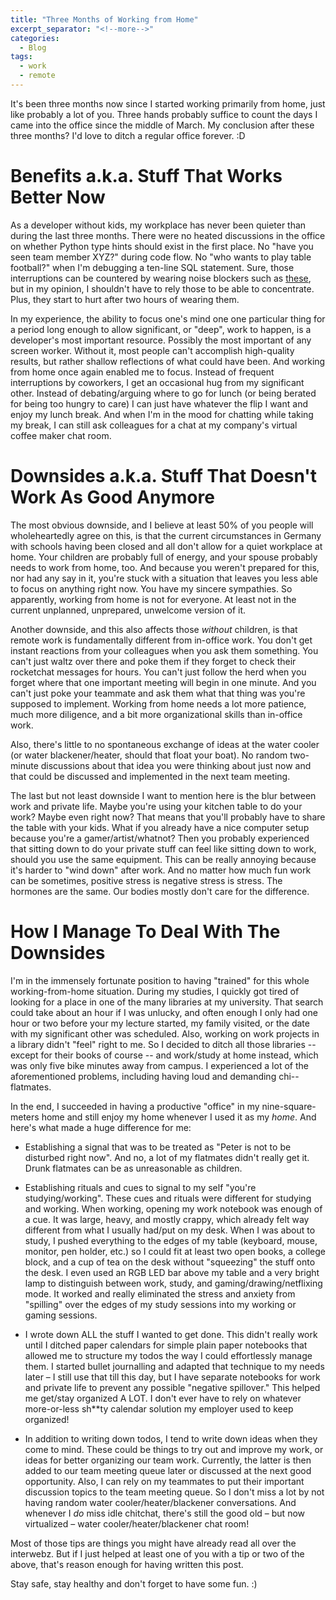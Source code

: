 ```yaml
---
title: "Three Months of Working from Home"
excerpt_separator: "<!--more-->"
categories:
  - Blog
tags:
  - work
  - remote
---
```

It's been three months now since I started working primarily from home, just like probably a lot of you. Three hands probably suffice to count the days I came into the office since the middle of March. My conclusion after these three months? I'd love to ditch a regular office forever. :D

# Benefits a.k.a. Stuff That Works Better Now

As a developer without kids, my workplace has never been quieter than during the last three months. There were no heated discussions in the office on whether Python type hints should exist in the first place. No "have you seen team member XYZ?" during code flow. No "who wants to play table football?" when I'm debugging a ten-line SQL statement. Sure, those interruptions can be countered by wearing noise blockers such as [these](https://www.amazon.de/3M-Peltor-Optime-Kapselgeh%C3%B6rschutz-schwarz-rot/dp/B000VDX18E/), but in my opinion, I shouldn't have to rely those to be able to concentrate. Plus, they start to hurt after two hours of wearing them.

In my experience, the ability to focus one's mind one one particular thing for a period long enough to allow significant, or "deep", work to happen, is a developer's most important resource. Possibly the most important of any screen worker. Without it, most people can't accomplish high-quality results, but rather shallow reflections of what could have been. And working from home once again enabled me to focus. Instead of frequent interruptions by coworkers, I get an occasional hug from my significant other. Instead of debating/arguing where to go for lunch (or being berated for being too hungry to care) I can just have whatever the flip I want and enjoy my lunch break. And when I'm in the mood for chatting while taking my break, I can still ask colleagues for a chat at my company's virtual coffee maker chat room.

# Downsides a.k.a. Stuff That Doesn't Work As Good Anymore

The most obvious downside, and I believe at least 50% of you people will wholeheartedly agree on this, is that the current circumstances in Germany with schools having been closed and all don't allow for a quiet workplace at home. Your children are probably full of energy, and your spouse probably needs to work from home, too. And because you weren't prepared for this, nor had any say in it, you're stuck with a situation that leaves you less able to focus on anything right now. You have my sincere sympathies. So apparently, working from home is not for everyone. At least not in the current unplanned, unprepared, unwelcome version of it.

Another downside, and this also affects those _without_ children, is that remote work is fundamentally different from in-office work. You don't get instant reactions from your colleagues when you ask them something. You can't just waltz over there and poke them if they forget to check their rocketchat messages for hours. You can't just follow the herd when you forget where that one important meeting will begin in one minute. And you can't just poke your teammate and ask them what that thing was you're supposed to implement. Working from home needs a lot more patience, much more diligence, and a bit more organizational skills than in-office work.

Also, there's little to no spontaneous exchange of ideas at the water cooler (or water blackener/heater, should that float your boat). No random two-minute discussions about that idea you were thinking about just now and that could be discussed and implemented in the next team meeting.

The last but not least downside I want to mention here is the blur between work and private life. Maybe you're using your kitchen table to do your work? Maybe even right now? That means that you'll probably have to share the table with your kids. What if you already have a nice computer setup because you're a gamer/artist/whatnot? Then you probably experienced that sitting down to do your private stuff can feel like sitting down to work, should you use the same equipment. This can be really annoying because it's harder to "wind down" after work. And no matter how much fun work can be sometimes, positive stress is negative stress is stress. The hormones are the same. Our bodies mostly don't care for the difference.

# How I Manage To Deal With The Downsides

I'm in the immensely fortunate position to having "trained" for this whole working-from-home situation. During my studies, I quickly got tired of looking for a place in one of the many libraries at my university. That search could take about an hour if I was unlucky, and often enough I only had one hour or two before your my lecture started, my family visited, or the date with my significant other was scheduled. Also, working on work projects in a library didn't "feel" right to me. So I decided to ditch all those libraries -- except for their books of course -- and work/study at home instead, which was only five bike minutes away from campus. I experienced a lot of the aforementioned problems, including having loud and demanding chi-- flatmates. 

In the end, I succeeded in having a productive "office" in my nine-square-meters home and still enjoy my home whenever I used it as my _home_.
And here's what made a huge difference for me:

-    Establishing a signal that was to be treated as "Peter is not to be disturbed right now". And no, a lot of my flatmates didn't really get it. Drunk flatmates can be as unreasonable as children.

-    Establishing rituals and cues to signal to my self "you're studying/working". These cues and rituals were different for studying and working. When working, opening my work notebook was enough of a cue. It was large, heavy, and mostly crappy, which already felt way different from what I usually had/put on my desk. When I was about to study, I pushed everything to the edges of my table (keyboard, mouse, monitor, pen holder, etc.) so I could fit at least two open books, a college block, and a cup of tea on the desk without "squeezing" the stuff onto the desk. I even used an RGB LED bar above my table and a very bright lamp to distinguish between work, study, and gaming/drawing/netflixing mode. It worked and really eliminated the stress and anxiety from "spilling" over the edges of my study sessions into my working or gaming sessions.

-    I wrote down ALL the stuff I wanted to get done. This didn't really work until I ditched paper calendars for simple plain paper notebooks that allowed me to structure my todos the way I could effortlessly manage them. I started bullet journalling and adapted that technique to my needs later – I still use that till this day, but I have separate notebooks for work and private life to prevent any possible "negative spillover." This helped me get/stay organized A LOT. I don't ever have to rely on whatever more-or-less sh**ty calendar solution my employer used to keep organized!

-    In addition to writing down todos, I tend to write down ideas when they come to mind. These could be things to try out and improve my work, or ideas for better organizing our team work. Currently, the latter is then added to our team meeting queue later or discussed at the next good opportunity. Also, I can rely on my teammates to put their important discussion topics to the team meeting queue. So I don't miss a lot by not having random water cooler/heater/blackener conversations. And whenever I _do_ miss idle chitchat, there's still the good old – but now virtualized – water cooler/heater/blackener chat room!

Most of those tips are things you might have already read all over the interwebz. But if I just helped at least one of you with a tip or two of the above, that's reason enough for having written this post.

Stay safe, stay healthy and don't forget to have some fun. :)
